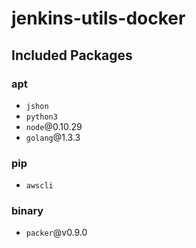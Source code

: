 # jenkins-utils-docker

## Included Packages

### apt
- `jshon`
- `python3`
- `node`@0.10.29
- `golang`@1.3.3

### pip
- `awscli`

### binary
- `packer`@v0.9.0
